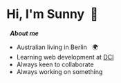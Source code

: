# Hi, I'm Sunny &nbsp;:wave:

&nbsp;&nbsp;**_About me_**

- Australian living in Berlin &nbsp; :earth_africa:
- Learning web development at [DCI]("https://digitalcareerinstitute.org/")
- Always keen to collaborate
- Always working on something
